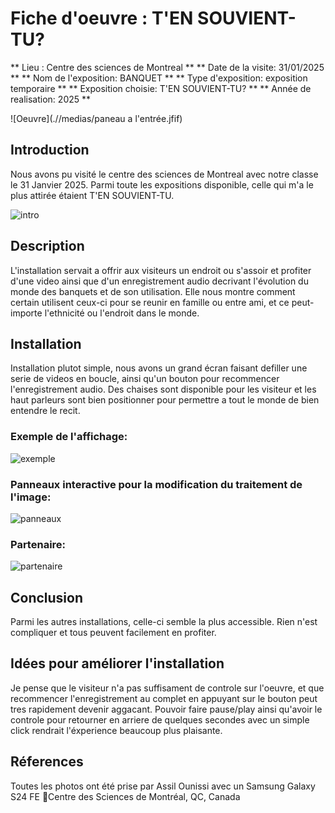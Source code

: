 # Fiche d'oeuvre : T'EN SOUVIENT-TU?
** Lieu : Centre des sciences de Montreal **
** Date de la visite: 31/01/2025 **
** Nom de l'exposition: BANQUET **
** Type d'exposition: exposition temporaire **
** Exposition choisie: T'EN SOUVIENT-TU? **
** Année de realisation: 2025 **

![Oeuvre](.//medias/paneau a l'entrée.jfif)

## Introduction
Nous avons pu visité le centre des sciences de Montreal avec notre classe le 31 Janvier 2025. Parmi toute les expositions disponible, celle qui m'a le plus attirée étaient T'EN SOUVIENT-TU.

![intro](.//medias/mosaique-AI_Oeuvre.jpg)

## Description
L'installation servait a offrir aux visiteurs un endroit ou s'assoir et profiter d'une video ainsi que d'un enregistrement audio decrivant l'évolution du monde des banquets et de son utilisation. Elle nous montre comment certain utilisent ceux-ci pour se reunir en famille ou entre ami, et ce peut-importe l'ethnicité ou l'endroit dans le monde. 

## Installation
Installation plutot simple, nous avons un grand écran faisant defiller une serie de videos en boucle, ainsi qu'un bouton pour recommencer l'enregistrement audio. Des chaises sont disponible pour les visiteur et les haut parleurs sont bien positionner pour permettre a tout le monde de bien entendre le recit.

### Exemple de l'affichage:
![exemple](.//medias/Mosaique-AI_Exemple-Art.jpg)

### Panneaux interactive pour la modification du traitement de l'image:
![panneaux](.//medias/Mosaique-AI_Panneaux.jpg)

### Partenaire:

![partenaire](.//medias/Partenaire.jpg)

## Conclusion

Parmi les autres installations, celle-ci semble la plus accessible. Rien n'est compliquer et tous peuvent facilement en profiter.

## Idées pour améliorer l'installation

Je pense que le visiteur n'a pas suffisament de controle sur l'oeuvre, et que recommencer l'enregistrement au complet en appuyant sur le bouton peut tres rapidement devenir aggacant. 
Pouvoir faire pause/play ainsi qu'avoir le controle pour retourner en arriere de quelques secondes avec un simple click rendrait l'éxperience beaucoup plus plaisante.

## Réferences
Toutes les photos ont été prise par Assil Ounissi avec un Samsung Galaxy S24 FE
📍Centre des Sciences de Montréal, QC, Canada
